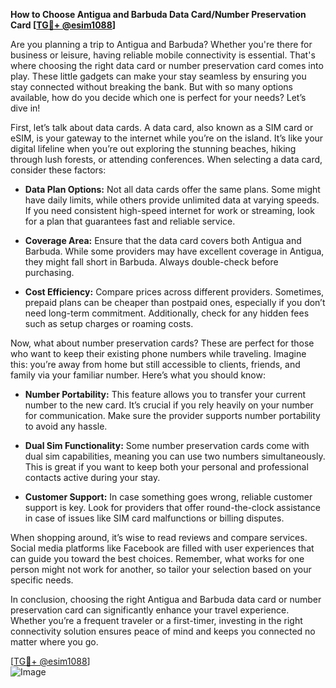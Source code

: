 **How to Choose Antigua and Barbuda Data Card/Number Preservation Card [[TG💪+ @esim1088](https://t.me/s/esim1088)]**

Are you planning a trip to Antigua and Barbuda? Whether you're there for business or leisure, having reliable mobile connectivity is essential. That's where choosing the right data card or number preservation card comes into play. These little gadgets can make your stay seamless by ensuring you stay connected without breaking the bank. But with so many options available, how do you decide which one is perfect for your needs? Let’s dive in!

First, let’s talk about data cards. A data card, also known as a SIM card or eSIM, is your gateway to the internet while you’re on the island. It’s like your digital lifeline when you’re out exploring the stunning beaches, hiking through lush forests, or attending conferences. When selecting a data card, consider these factors:

- **Data Plan Options:** Not all data cards offer the same plans. Some might have daily limits, while others provide unlimited data at varying speeds. If you need consistent high-speed internet for work or streaming, look for a plan that guarantees fast and reliable service.

- **Coverage Area:** Ensure that the data card covers both Antigua and Barbuda. While some providers may have excellent coverage in Antigua, they might fall short in Barbuda. Always double-check before purchasing.

- **Cost Efficiency:** Compare prices across different providers. Sometimes, prepaid plans can be cheaper than postpaid ones, especially if you don’t need long-term commitment. Additionally, check for any hidden fees such as setup charges or roaming costs.

Now, what about number preservation cards? These are perfect for those who want to keep their existing phone numbers while traveling. Imagine this: you’re away from home but still accessible to clients, friends, and family via your familiar number. Here’s what you should know:

- **Number Portability:** This feature allows you to transfer your current number to the new card. It’s crucial if you rely heavily on your number for communication. Make sure the provider supports number portability to avoid any hassle.

- **Dual Sim Functionality:** Some number preservation cards come with dual sim capabilities, meaning you can use two numbers simultaneously. This is great if you want to keep both your personal and professional contacts active during your stay.

- **Customer Support:** In case something goes wrong, reliable customer support is key. Look for providers that offer round-the-clock assistance in case of issues like SIM card malfunctions or billing disputes.

When shopping around, it’s wise to read reviews and compare services. Social media platforms like Facebook are filled with user experiences that can guide you toward the best choices. Remember, what works for one person might not work for another, so tailor your selection based on your specific needs.

In conclusion, choosing the right Antigua and Barbuda data card or number preservation card can significantly enhance your travel experience. Whether you’re a frequent traveler or a first-timer, investing in the right connectivity solution ensures peace of mind and keeps you connected no matter where you go. 

[[TG💪+ @esim1088](https://t.me/s/esim1088)]  
![Image](https://i.postimg.cc/Y0z9fWf4/image.png)